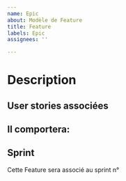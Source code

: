 ```yaml
---
name: Epic
about: Modèle de Feature
title: Feature
labels: Epic
assignees: ''

---
```


# Description


## User stories associées
Il comportera:
- 

## Sprint
Cette Feature sera associé au sprint n°
